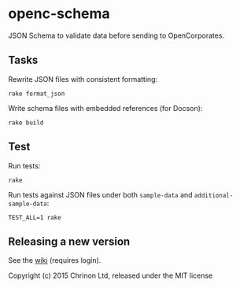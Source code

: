 # openc-schema

JSON Schema to validate data before sending to OpenCorporates.

## Tasks

Rewrite JSON files with consistent formatting:

    rake format_json

Write schema files with embedded references (for Docson):

    rake build

## Test

Run tests:

    rake

Run tests against JSON files under both `sample-data` and `additional-sample-data`:

    TEST_ALL=1 rake

## Releasing a new version

See the [wiki](https://wiki.opencorporates.com/dev/updating_openc-schema) (requires login).

Copyright (c) 2015 Chrinon Ltd, released under the MIT license
